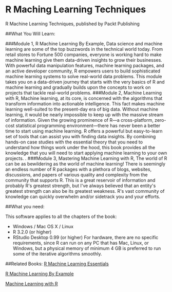 # R Maching Learning Techniques
R Machine Learning Techniques, published by Packt Publishing

##What You Will Learn:

###Module 1, 
R Machine Learning By Example, Data science and machine learning are some of the top buzzwords in the technical world today. From retail stores to Fortune 500 companies, everyone is working hard to make machine learning give them data-driven insights to grow their businesses. With powerful data manipulation features, machine learning packages, and an active developer community, R empowers users to build sophisticated machine learning systems to solve real-world data problems. This module takes you on a data-driven journey that starts with the very basics of R and machine learning and gradually builds upon the concepts to work on projects that tackle real-world problems.
###Module 2, 
Machine Learning with R, Machine learning, at its core, is concerned with the algorithms that transform information into actionable intelligence. This fact makes machine learning well-suited to the present-day era of big data. Without machine learning, it would be nearly impossible to keep up with the massive stream of information. Given the growing prominence of R—a cross-platform, zero-cost statistical
programming environment—there has never been a better time to start using
machine learning. R offers a powerful but easy-to-learn set of tools that can
assist you with finding data insights. By combining hands-on case studies with the essential theory that you need to understand how things work under the hood, this book provides all the knowledge that you will need to start applying machine learning to your own projects. .
###Module 3,
Mastering Machine Learning with R, The world of R can be as bewildering as the world of machine learning! There is seemingly an endless number of R packages with a plethora of blogs, websites, discussions, and papers of various quality and complexity from the community that supports R. This is a great reservoir of information and probably R's greatest strength, but I've always believed that an entity's greatest strength can also be its greatest weakness. R's vast community of knowledge can quickly overwhelm and/or sidetrack
you and your efforts.


##What you need:

This software applies to all the chapters of the book:
* Windows / Mac OS X / Linux
* R 3.2.0 (or higher)
* RStudio Desktop 0.99 (or higher)
For hardware, there are no specific requirements, since R can run on any PC that has
Mac, Linux, or Windows, but a physical memory of minimum 4 GB is preferred to
run some of the iterative algorithms smoothly.

##Related Books:
[R Machine Learning Essentials](https://www.packtpub.com/big-data-and-business-intelligence/r-machine-learning-essentials?utm_source=GitHub&utm_medium=Repository&utm_campaign=9781783987740)

[R Machine Learning By Example](https://www.packtpub.com/big-data-and-business-intelligence/r-machine-learning-example?utm_source=GitHub&utm_medium=Repository&utm_campaign=9781784390846)

[Machine Learning with R](https://www.packtpub.com/big-data-and-business-intelligence/machine-learning-r?utm_source=GitHub&utm_medium=Repository&utm_campaign=9781782162148)
